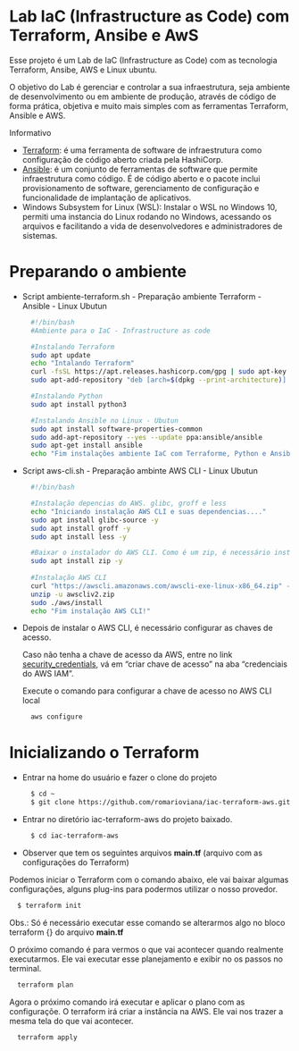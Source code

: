 # Lab IaC (Infrastructure as Code) com Terraform, Ansibe e AwS

Esse projeto é um Lab de IaC (Infrastructure as Code) com as tecnologia Terraform, Ansibe, AWS e Linux ubuntu.

O objetivo do Lab é gerenciar e controlar a sua infraestrutura, seja ambiente de desenvolvimento ou em ambiente de produção, através de código de forma prática, objetiva e muito mais simples com as ferramentas Terraform, Ansible e AWS.

Informativo
* [Terraform]: é uma ferramenta de software de infraestrutura como configuração de código aberto criada pela HashiCorp.
* [Ansible]: é um conjunto de ferramentas de software que permite infraestrutura como código. É de código aberto e o pacote inclui provisionamento de software, gerenciamento de configuração e funcionalidade de implantação de aplicativos.
* Windows Subsystem for Linux (WSL): Instalar o WSL no Windows 10, permiti uma instancia do Linux rodando no Windows, acessando os arquivos e facilitando a vida de desenvolvedores e administradores de sistemas.


# Preparando o ambiente

* Script ambiente-terraform.sh - Preparação ambiente Terraform - Ansible - Linux Ubutun
  ```sh
    #!/bin/bash
    #Ambiente para o IaC - Infrastructure as code

    #Instalando Terraform
    sudo apt update
    echo "Intalando Terraform"
    curl -fsSL https://apt.releases.hashicorp.com/gpg | sudo apt-key add -
    sudo apt-add-repository "deb [arch=$(dpkg --print-architecture)] https://apt.releases.hashicorp.com $(lsb_release -cs) main"

    #Instalando Python
    sudo apt install python3

    #Instalando Ansible no Linux - Ubutun
    sudo apt install software-properties-common
    sudo add-apt-repository --yes --update ppa:ansible/ansible
    sudo apt-get install ansible
    echo "Fim instalações ambiente IaC com Terraforme, Python e Ansible!"
  ```


* Script aws-cli.sh - Preparação ambinte AWS CLI - Linux Ubutun

  ```sh
    #!/bin/bash

    #Instalação depencias do AWS. glibc, groff e less
    echo "Iniciando instalação AWS CLI e suas dependencias...."
    sudo apt install glibc-source -y
    sudo apt install groff -y
    sudo apt install less -y

    #Baixar o instalador do AWS CLI. Como é um zip, é necessário instalar o zip no linux
    sudo apt install zip -y
    
    #Instalação AWS CLI
    curl "https://awscli.amazonaws.com/awscli-exe-linux-x86_64.zip" -o "awscliv2.zip"
    unzip -u awscliv2.zip
    sudo ./aws/install
    echo "Fim instalação AWS CLI!"
  ```


* Depois de instalar o AWS CLI, é necessário configurar as chaves de acesso.  

  Caso não tenha a chave de acesso da AWS, entre no link [security_credentials], vá em “criar chave de acesso” na aba “credenciais do AWS IAM”.

  Execute o comando para configurar a chave de acesso no AWS CLI local
  ```sh
    aws configure
  ```
  
  
# Inicializando o Terraform

* Entrar na home do usuário e fazer o clone do projeto
  ```sh
    $ cd ~
    $ git clone https://github.com/romarioviana/iac-terraform-aws.git
  ```
* Entrar no diretório iac-terraform-aws do projeto baixado.
   ```sh
     $ cd iac-terraform-aws
  ```

* Observer que tem os seguintes arquivos <b>main.tf</b> (arquivo com as configurações do Terraform)

Podemos iniciar o Terraform com o comando abaixo, ele vai baixar algumas configurações, alguns plug-ins para podermos utilizar o nosso provedor.
```sh
  $ terraform init
```
Obs.: Só é necessário executar esse comando se alterarmos algo no bloco terraform {} do arquivo <b>main.tf</b>


O próximo comando é para vermos o que vai acontecer quando realmente executarmos. Ele vai executar esse planejamento e exibir no os passos no terminal.
```sh
  terraform plan
```

Agora o próximo comando irá executar e aplicar o plano com as configuraçõe. O terraform irá criar a instância na AWS. Ele vai nos trazer a mesma tela do que vai acontecer.
```sh
  terraform apply
```
  

<!-- MARKDOWN LINKS & IMAGES -->
[security_credentials]: https://console.aws.amazon.com/iam/home?#/security_credentials
[Terraform]: https://developer.hashicorp.com/terraform
[Ansible]: https://www.ansible.com/
